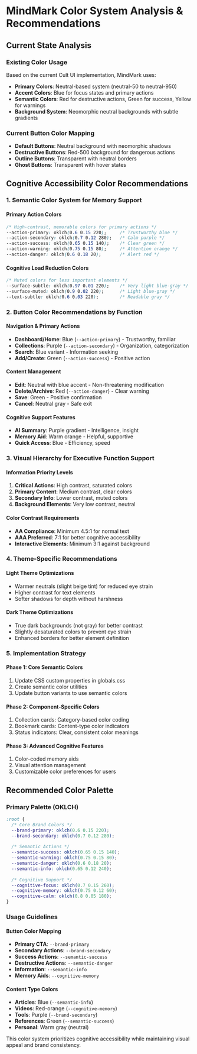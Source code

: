 # MindMark Color System Analysis & Recommendations

## Current State Analysis

### Existing Color Usage
Based on the current Cult UI implementation, MindMark uses:

- **Primary Colors**: Neutral-based system (neutral-50 to neutral-950)
- **Accent Colors**: Blue for focus states and primary actions
- **Semantic Colors**: Red for destructive actions, Green for success, Yellow for warnings
- **Background System**: Neomorphic neutral backgrounds with subtle gradients

### Current Button Color Mapping
- **Default Buttons**: Neutral background with neomorphic shadows
- **Destructive Buttons**: Red-500 background for dangerous actions
- **Outline Buttons**: Transparent with neutral borders
- **Ghost Buttons**: Transparent with hover states

## Cognitive Accessibility Color Recommendations

### 1. Semantic Color System for Memory Support

#### Primary Action Colors
```css
/* High-contrast, memorable colors for primary actions */
--action-primary: oklch(0.6 0.15 220);     /* Trustworthy blue */
--action-secondary: oklch(0.7 0.12 280);   /* Calm purple */
--action-success: oklch(0.65 0.15 140);    /* Clear green */
--action-warning: oklch(0.75 0.15 80);     /* Attention orange */
--action-danger: oklch(0.6 0.18 20);       /* Alert red */
```

#### Cognitive Load Reduction Colors
```css
/* Muted colors for less important elements */
--surface-subtle: oklch(0.97 0.01 220);    /* Very light blue-gray */
--surface-muted: oklch(0.9 0.02 220);      /* Light blue-gray */
--text-subtle: oklch(0.6 0.03 220);        /* Readable gray */
```

### 2. Button Color Recommendations by Function

#### Navigation & Primary Actions
- **Dashboard/Home**: Blue (`--action-primary`) - Trustworthy, familiar
- **Collections**: Purple (`--action-secondary`) - Organization, categorization
- **Search**: Blue variant - Information seeking
- **Add/Create**: Green (`--action-success`) - Positive action

#### Content Management
- **Edit**: Neutral with blue accent - Non-threatening modification
- **Delete/Archive**: Red (`--action-danger`) - Clear warning
- **Save**: Green - Positive confirmation
- **Cancel**: Neutral gray - Safe exit

#### Cognitive Support Features
- **AI Summary**: Purple gradient - Intelligence, insight
- **Memory Aid**: Warm orange - Helpful, supportive
- **Quick Access**: Blue - Efficiency, speed

### 3. Visual Hierarchy for Executive Function Support

#### Information Priority Levels
1. **Critical Actions**: High contrast, saturated colors
2. **Primary Content**: Medium contrast, clear colors  
3. **Secondary Info**: Lower contrast, muted colors
4. **Background Elements**: Very low contrast, neutral

#### Color Contrast Requirements
- **AA Compliance**: Minimum 4.5:1 for normal text
- **AAA Preferred**: 7:1 for better cognitive accessibility
- **Interactive Elements**: Minimum 3:1 against background

### 4. Theme-Specific Recommendations

#### Light Theme Optimizations
- Warmer neutrals (slight beige tint) for reduced eye strain
- Higher contrast for text elements
- Softer shadows for depth without harshness

#### Dark Theme Optimizations  
- True dark backgrounds (not gray) for better contrast
- Slightly desaturated colors to prevent eye strain
- Enhanced borders for better element definition

### 5. Implementation Strategy

#### Phase 1: Core Semantic Colors
1. Update CSS custom properties in globals.css
2. Create semantic color utilities
3. Update button variants to use semantic colors

#### Phase 2: Component-Specific Colors
1. Collection cards: Category-based color coding
2. Bookmark cards: Content-type color indicators
3. Status indicators: Clear, consistent color meanings

#### Phase 3: Advanced Cognitive Features
1. Color-coded memory aids
2. Visual attention management
3. Customizable color preferences for users

## Recommended Color Palette

### Primary Palette (OKLCH)
```css
:root {
  /* Core Brand Colors */
  --brand-primary: oklch(0.6 0.15 220);
  --brand-secondary: oklch(0.7 0.12 280);
  
  /* Semantic Actions */
  --semantic-success: oklch(0.65 0.15 140);
  --semantic-warning: oklch(0.75 0.15 80);
  --semantic-danger: oklch(0.6 0.18 20);
  --semantic-info: oklch(0.65 0.12 240);
  
  /* Cognitive Support */
  --cognitive-focus: oklch(0.7 0.15 260);
  --cognitive-memory: oklch(0.75 0.12 60);
  --cognitive-calm: oklch(0.8 0.05 180);
}
```

### Usage Guidelines

#### Button Color Mapping
- **Primary CTA**: `--brand-primary`
- **Secondary Actions**: `--brand-secondary` 
- **Success Actions**: `--semantic-success`
- **Destructive Actions**: `--semantic-danger`
- **Information**: `--semantic-info`
- **Memory Aids**: `--cognitive-memory`

#### Content Type Colors
- **Articles**: Blue (`--semantic-info`)
- **Videos**: Red-orange (`--cognitive-memory`)
- **Tools**: Purple (`--brand-secondary`)
- **References**: Green (`--semantic-success`)
- **Personal**: Warm gray (neutral)

This color system prioritizes cognitive accessibility while maintaining visual appeal and brand consistency.
